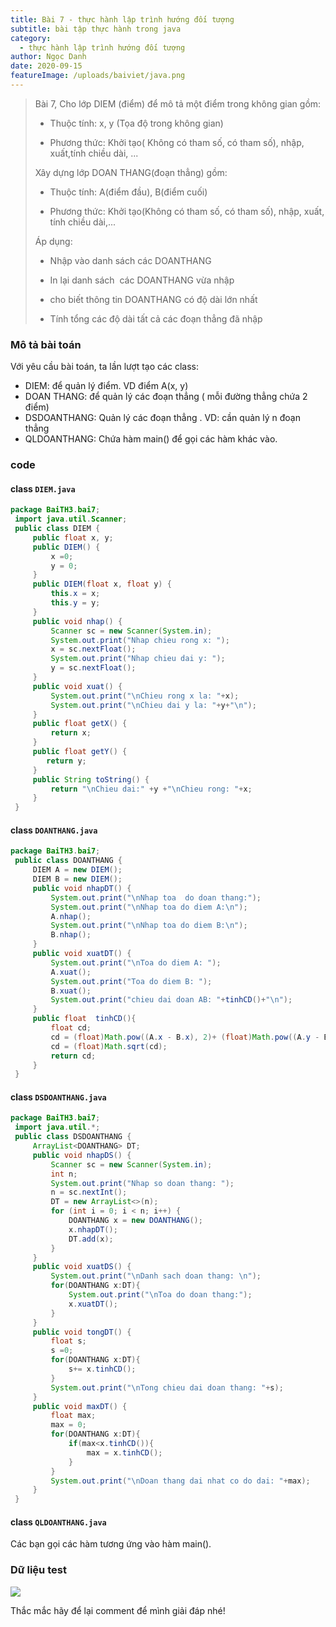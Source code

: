 ```yaml
---
title: Bài 7 - thực hành lập trình hướng đối tượng
subtitle: bài tập thực hành trong java
category:
  - thực hành lập trình hướng đối tượng
author: Ngọc Danh
date: 2020-09-15
featureImage: /uploads/baiviet/java.png
---
```


> Bài 7, Cho lớp DIEM (điểm) để mô tả một điểm trong không gian gồm:  
> 
> *   Thuộc tính: x, y (Tọa độ trong không gian)
> 
> *   Phương thức: Khởi tạo( Không có tham số, có tham số), nhập, xuất,tính chiều dài, ...
> 
> Xây dựng lớp DOAN THANG(đoạn thẳng) gồm:  
> 
> *   Thuộc tính: A(điểm đầu), B(điểm cuối)
> 
> *   Phương thức: Khởi tạo(Không có tham số, có tham số), nhập, xuất, tính chiều dài,...
> 
> Áp dụng:  
> 
> *   Nhập vào danh sách các DOANTHANG
> 
> *   In lại danh sách  các DOANTHANG vừa nhập
> 
> *   cho biết thông tin DOANTHANG có độ dài lớn nhất
> 
> *   Tính tổng các độ dài tất cả các đoạn thẳng đã nhập

### Mô tả bài toán

Với yêu cầu bài toán, ta lần lượt tạo các class:

*   DIEM: để quản lý điểm. VD điểm A(x, y)
*   DOAN THANG: để quản lý các đoạn thẳng ( mỗi đường thẳng chứa 2 điểm)
*   DSDOANTHANG: Quản lý các đoạn thẳng . VD: cần quản lý n đoạn thẳng 
*   QLDOANTHANG: Chứa hàm main() để gọi các hàm khác vào.

### code

#### class `DIEM.java`

```java
package BaiTH3.bai7;
 import java.util.Scanner;
 public class DIEM {
     public float x, y;
     public DIEM() {
         x =0;
         y = 0;
     }
     public DIEM(float x, float y) {
         this.x = x;
         this.y = y;
     }
     public void nhap() {
         Scanner sc = new Scanner(System.in);
         System.out.print("Nhap chieu rong x: ");
         x = sc.nextFloat();
         System.out.print("Nhap chieu dai y: ");
         y = sc.nextFloat();
     }
     public void xuat() {
         System.out.print("\nChieu rong x la: "+x);
         System.out.print("\nChieu dai y la: "+y+"\n");
     }
     public float getX() {
         return x;
     }
     public float getY() {
        return y;
     }
     public String toString() {
         return "\nChieu dai:" +y +"\nChieu rong: "+x;
     }
 }
```

#### class `DOANTHANG.java`

```java
package BaiTH3.bai7;
 public class DOANTHANG {
     DIEM A = new DIEM();
     DIEM B = new DIEM();
     public void nhapDT() {
         System.out.print("\nNhap toa  do doan thang:");
         System.out.print("\nNhap toa do diem A:\n");
         A.nhap();
         System.out.print("\nNhap toa do diem B:\n");
         B.nhap();
     }
     public void xuatDT() {
         System.out.print("\nToa do diem A: ");
         A.xuat();
         System.out.print("Toa do diem B: ");
         B.xuat();
         System.out.print("chieu dai doan AB: "+tinhCD()+"\n");
     }
     public float  tinhCD(){
         float cd;
         cd = (float)Math.pow((A.x - B.x), 2)+ (float)Math.pow((A.y - B.y), 2);
         cd = (float)Math.sqrt(cd);
         return cd;
     }
 }
```

#### class `DSDOANTHANG.java`

```java
package BaiTH3.bai7;
 import java.util.*;
 public class DSDOANTHANG {
     ArrayList<DOANTHANG> DT;
     public void nhapDS() {
         Scanner sc = new Scanner(System.in);
         int n;
         System.out.print("Nhap so doan thang: ");
         n = sc.nextInt();
         DT = new ArrayList<>(n);
         for (int i = 0; i < n; i++) {
             DOANTHANG x = new DOANTHANG();
             x.nhapDT();
             DT.add(x);
         }
     }
     public void xuatDS() {
         System.out.print("\nDanh sach doan thang: \n");
         for(DOANTHANG x:DT){
             System.out.print("\nToa do doan thang:");
             x.xuatDT();
         }
     }
     public void tongDT() {
         float s;
         s =0;
         for(DOANTHANG x:DT){
             s+= x.tinhCD();
         }
         System.out.print("\nTong chieu dai doan thang: "+s);
     }
     public void maxDT() {
         float max;
         max = 0;
         for(DOANTHANG x:DT){
             if(max<x.tinhCD()){
                 max = x.tinhCD();
             }
         }
         System.out.print("\nDoan thang dai nhat co do dai: "+max);
     }
 }
```

#### class `QLDOANTHANG.java`

Các bạn gọi các hàm tương ứng vào hàm main(). 

### Dữ liệu test

[![](https://1.bp.blogspot.com/-71DpUHCjeD0/Xm914T06uaI/AAAAAAAAduQ/NNzYhZd8tNE7AluB-ZPK_Fr_SDyziRP5ACLcBGAsYHQ/s1600/2020-03-16_194908.jpg)](https://1.bp.blogspot.com/-71DpUHCjeD0/Xm914T06uaI/AAAAAAAAduQ/NNzYhZd8tNE7AluB-ZPK_Fr_SDyziRP5ACLcBGAsYHQ/s1600/2020-03-16_194908.jpg)

  

Thắc mắc hãy để lại comment để mình giải đáp nhé!